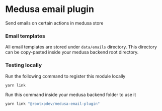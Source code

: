 # Medusa email plugin

Send emails on certain actions in medusa store

### Email templates

All email templates are stored under `data/emails` directory. This directory can be copy-pasted inside your medusa backend root directory.

### Testing locally

Run the following command to register this module locally

```bash
yarn link
```

Run this command inside your medusa backend folder to use it
```bash
yarn link "@rootxpdev/medusa-email-plugin"
```